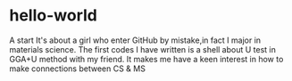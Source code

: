 # hello-world
A start
It's about a girl who enter GitHub by mistake,in fact I major in materials science.
The first codes I have written is a shell about U test in GGA+U method with my friend.
It makes me have a keen interest in how to make connections between CS & MS
